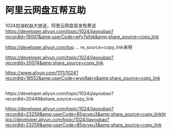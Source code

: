 # 阿里云网盘互帮互助


1024加油权益大放送，阿里云网盘首发免费送 https://developer.aliyun.com/topic/1024/jiayoubao?recordId=19007&amp;userCode=wfy7pfok&amp;share_source=copy_link

<a href="https://developer.aliyun.com/topic/1024/jiayoubao?recordId=18023&amp;userCode=vf42utbk&amp;share_source=copy_link" target="_blank">https://developer.aliyun.com/top ... re_source=copy_link</a>来呀

https://developer.aliyun.com/topic/1024/jiayoubao?recordId=20074&amp;share_source=copy_link

https://www.aliyun.com/1111/1024?recordId=18552&amp;userCode=wyo9akrx&amp;share_source=copy_link<img id="aimg_lYVo8" onclick="zoom(this, this.src, 0, 0, 0)" class="zoom" src="https://cdn.jsdelivr.net/gh/hishis/forum-master/public/images/patch.gif" onmouseover="img_onmouseoverfunc(this)" onload="thumbImg(this)" border="0" alt="" />

<br />
https://developer.aliyun.com/topic/1024/jiayoubao?recordId=20449&amp;share_source=copy_link

https://developer.aliyun.com/topic/1024/jiayoubao?recordId=23259&amp;userCode=85gcveu3&amp;share_source=copy_linkhttps://developer.aliyun.com/topic/1024/jiayoubao?recordId=23259&amp;userCode=85gcveu3&amp;share_source=copy_link
